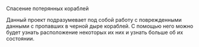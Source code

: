 Спасение потерянных кораблей

Данный проект подразумевает под собой работу с поврежденными данными с пропавших в черной дыре кораблей.
С помощью него можно будет узнать расположение некоторых их них и узнать больше об их состоянии.

